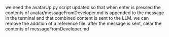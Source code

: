 we need the avatarUp.py script updated so that when enter is pressed the contents of avatar/messageFromDeveloper.md is appended to the message in the terminal and that combined content is sent to the LLM. we can remove the addition of a reference file. after the message is sent, clear the contents of messageFromDeveloper.md